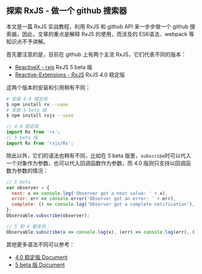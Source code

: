 ## 探索 RxJS - 做一个 github 搜索器

本文是一篇 RxJS 实战教程，利用 RxJS 和 github API 来一步步做一个 github 搜索器。因此，文章的重点是解释 RxJS 的使用，而涉及的 ES6语法、webpack 等知识点不予讲解。

首先要注意的是，目前在 github 上有两个主流 RxJS，它们代表不同的版本：

- [ReactiveX - rxjs](https://github.com/ReactiveX/rxjs) RxJS 5 beta 版
- [Reactive-Extensions - RxJS](https://github.com/Reactive-Extensions/RxJS) RxJS 4.0 稳定版

这两个版本的安装和引用稍有不同：

```bash
# 安装 4.0 稳定版
$ npm install rx --save
# 安装 5 beta 版
$ npm install rxjs --save
```

```javascript
// 4.0 稳定版
import Rx from 'rx';
// 5 beta 版
import Rx from 'rxjs/Rx';
```

除此以外，它们的语法也稍有不同，比如在 5 beta 版里，`subscribe`时可以代入一个对象作为参数，也可以代入回调函数作为参数，而 4.0 版则只支持以回调函数为参数的情况：

```javascript
// 5 beta
var observer = {
  next: x => console.log('Observer got a next value: ' + x),
  error: err => console.error('Observer got an error: ' + err),
  complete: () => console.log('Observer got a complete notification'),
};
Observable.subscribe(observer);

// 5 和 4 都支持：
Observable.subscribe(x => console.log(x), (err) => console.log(err), () => console.log('completed'));
```

其他更多语法不同可以参考：

- [4.0 稳定版 Document](https://github.com/Reactive-Extensions/RxJS/tree/master/doc)
- [5 beta 版 Document](http://reactivex.io/rxjs/manual)